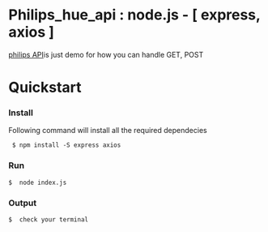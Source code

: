 # Philips_hue_api : node.js - [ express, axios ]

[philips API](https://github.com/i1992/Philips_hue_api)is just demo for how you can handle GET, POST

# Quickstart

### Install
 Following command will install all the required dependecies
 	
   	 $ npm install -S express axios
        
### Run
	$  node index.js
  
### Output
	$  check your terminal
